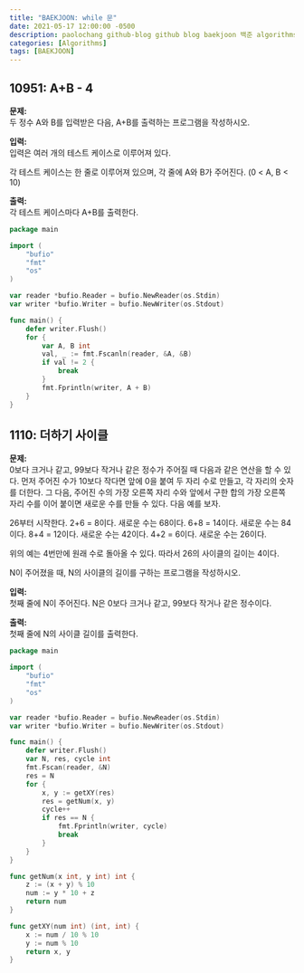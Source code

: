 ```yaml
---
title: "BAEKJOON: while 문"
date: 2021-05-17 12:00:00 -0500
description: paolochang github-blog github blog baekjoon 백준 algorithms 알고리즘 while
categories: [Algorithms]
tags: [BAEKJOON]
---
```


## 10951: A+B - 4

**문제:**<br/>
두 정수 A와 B를 입력받은 다음, A+B를 출력하는 프로그램을 작성하시오.

**입력:**<br/>
입력은 여러 개의 테스트 케이스로 이루어져 있다.

각 테스트 케이스는 한 줄로 이루어져 있으며, 각 줄에 A와 B가 주어진다. (0 < A, B < 10)

**출력:**<br/>
각 테스트 케이스마다 A+B를 출력한다.

```go
package main

import (
	"bufio"
	"fmt"
	"os"
)

var reader *bufio.Reader = bufio.NewReader(os.Stdin)
var writer *bufio.Writer = bufio.NewWriter(os.Stdout)

func main() {
	defer writer.Flush()
	for {
		var A, B int
		val, _ := fmt.Fscanln(reader, &A, &B)
		if val != 2 {
			break
		}
		fmt.Fprintln(writer, A + B)
	}
}
```

## 1110: 더하기 사이클

**문제:**<br/>
0보다 크거나 같고, 99보다 작거나 같은 정수가 주어질 때 다음과 같은 연산을 할 수 있다. 먼저 주어진 수가 10보다 작다면 앞에 0을 붙여 두 자리 수로 만들고, 각 자리의 숫자를 더한다. 그 다음, 주어진 수의 가장 오른쪽 자리 수와 앞에서 구한 합의 가장 오른쪽 자리 수를 이어 붙이면 새로운 수를 만들 수 있다. 다음 예를 보자.

26부터 시작한다. 2+6 = 8이다. 새로운 수는 68이다. 6+8 = 14이다. 새로운 수는 84이다. 8+4 = 12이다. 새로운 수는 42이다. 4+2 = 6이다. 새로운 수는 26이다.

위의 예는 4번만에 원래 수로 돌아올 수 있다. 따라서 26의 사이클의 길이는 4이다.

N이 주어졌을 때, N의 사이클의 길이를 구하는 프로그램을 작성하시오.

**입력:**<br/>
첫째 줄에 N이 주어진다. N은 0보다 크거나 같고, 99보다 작거나 같은 정수이다.

**출력:**<br/>
첫째 줄에 N의 사이클 길이를 출력한다.

```go
package main

import (
	"bufio"
	"fmt"
	"os"
)

var reader *bufio.Reader = bufio.NewReader(os.Stdin)
var writer *bufio.Writer = bufio.NewWriter(os.Stdout)

func main() {
	defer writer.Flush()
	var N, res, cycle int
	fmt.Fscan(reader, &N)
	res = N
	for {
		x, y := getXY(res)
		res = getNum(x, y)
		cycle++
		if res == N {
			fmt.Fprintln(writer, cycle)
			break
		}
	}
}

func getNum(x int, y int) int {
	z := (x + y) % 10
	num := y * 10 + z
	return num
}

func getXY(num int) (int, int) {
	x := num / 10 % 10
	y := num % 10
	return x, y
}
```

